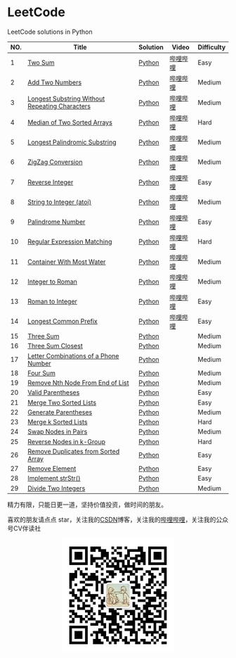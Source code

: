 # LeetCode

LeetCode solutions in Python

| NO.  | Title                                                        | Solution                                                     | Video                                                   | Difficulty |
| ---- | ------------------------------------------------------------ | ------------------------------------------------------------ | ------------------------------------------------------- | ---------- |
| 1    | [Two Sum](https://leetcode.com/problems/two-sum)             | [Python](solution_python/001%20Two%20Sum.ipynb)              | [哔哩哔哩](https://www.bilibili.com/video/BV1f5411p7d5) | Easy       |
| 2    | [Add Two Numbers](https://leetcode-cn.com/problems/add-two-numbers/) | [Python](solution_python/002%20Add%20Two%20Numbers.ipynb)    | [哔哩哔哩](https://www.bilibili.com/video/BV1rV411r71c) | Medium     |
| 3    | [Longest Substring Without Repeating Characters](https://leetcode-cn.com/problems/longest-substring-without-repeating-characters/) | [Python](solution_python/003%20Longest%20Substring%20Without%20Repeating%20Characters.ipynb) | [哔哩哔哩](https://www.bilibili.com/video/BV1YK4y1x71S) | Medium     |
| 4    | [Median of Two Sorted Arrays](https://leetcode-cn.com/problems/median-of-two-sorted-arrays/) | [Python](solution_python/004%20Median%20of%20Two%20Sorted%20Arrays.ipynb) | [哔哩哔哩](https://www.bilibili.com/video/BV1GA411B7gd) | Hard       |
| 5    | [Longest Palindromic Substring](https://leetcode-cn.com/problems/longest-palindromic-substring/) | [Python](solution_python/005%20Longest%20Palindromic%20Substring.ipynb) | [哔哩哔哩](https://www.bilibili.com/video/BV17D4y1Q7JR) | Medium     |
| 6    | [ZigZag Conversion](https://leetcode-cn.com/problems/zigzag-conversion/) | [Python](solution_python/006%20ZigZag%20Conversion.ipynb)    | [哔哩哔哩](https://www.bilibili.com/video/BV1cK4y147nE) | Medium     |
| 7    | [Reverse Integer](https://leetcode-cn.com/problems/reverse-integer) | [Python](solution_python/007%20Reverse%20Integer.ipynb)      | [哔哩哔哩](https://www.bilibili.com/video/BV11C4y1a76d) | Easy       |
| 8    | [String to Integer (atoi)](https://leetcode-cn.com/problems/string-to-integer-atoi/) | [Python](solution_python/008%20String%20to%20Integer%20(atoi).ipynb) | [哔哩哔哩](https://www.bilibili.com/video/BV1UC4y1a7Vf) | Medium     |
| 9    | [Palindrome Number](https://leetcode-cn.com/problems/palindrome-number/) | [Python](solution_python/009%20Palindrome%20Number.ipynb)    | [哔哩哔哩](https://www.bilibili.com/video/BV1oC4y1a764) | Easy       |
| 10   | [Regular Expression Matching](https://leetcode-cn.com/problems/regular-expression-matching/) | [Python](solution_python/010%20Regular%20Expression%20Matching.ipynb) | [哔哩哔哩](https://www.bilibili.com/video/BV1op4y1D7nJ) | Hard       |
| 11   | [Container With Most Water](https://leetcode-cn.com/problems/container-with-most-water/) | [Python](solution_python/011%20Container%20With%20Most%20Water.ipynb) | [哔哩哔哩](https://www.bilibili.com/video/BV1Dp4y1D7Qj) | Medium     |
| 12   | [Integer to Roman](https://leetcode-cn.com/problems/integer-to-roman/) | [Python](solution_python/012%20Integer%20to%20Roman.ipynb)   | [哔哩哔哩](https://www.bilibili.com/video/BV1Bg4y1v7tW) | Medium     |
| 13   | [Roman to Integer](https://leetcode-cn.com/problems/roman-to-integer/) | [Python](solution_python/013%20Roman%20to%20Integer.ipynb)   | [哔哩哔哩](https://www.bilibili.com/video/BV1w54y1z77L) | Easy       |
| 14   | [Longest Common Prefix](https://leetcode-cn.com/problems/longest-common-prefix/) | [Python](solution_python/014%20Longest%20Common%20Prefix.ipynb) | [哔哩哔哩](https://www.bilibili.com/video/BV1d5411Y7gY) | Easy       |
| 15   | [Three Sum](https://leetcode-cn.com/problems/3sum/)          | [Python](solution_python/015%203Sum.ipynb)                   |                                                         | Medium     |
| 16   | [Three Sum Closest](https://leetcode-cn.com/problems/3sum-closest/) | [Python](solution_python/016%203Sum%20Closest.ipynb)         |                                                         | Medium     |
| 17   | [Letter Combinations of a Phone Number](https://leetcode-cn.com/problems/letter-combinations-of-a-phone-number/) | [Python](solution_python/017%20Letter%20Combinations%20of%20a%20Phone%20Number.ipynb) |                                                         | Medium     |
| 18   | [Four Sum](https://leetcode-cn.com/problems/4sum/)           | [Python](solution_python/018%204Sum.ipynb)                   |                                                         | Medium     |
| 19   | [Remove Nth Node From End of List](https://leetcode-cn.com/problems/remove-nth-node-from-end-of-list/) | [Python](solution_python/019%20Remove%20Nth%20Node%20From%20End%20of%20List.ipynb) |                                                         | Medium     |
| 20   | [Valid Parentheses](https://leetcode-cn.com/problems/valid-parentheses/) | [Python](solution_python/020%20alid%20Parentheses.ipynb)     |                                                         | Easy       |
| 21   | [Merge Two Sorted Lists](https://leetcode-cn.com/problems/merge-two-sorted-lists/) | [Python](solution_python/021%20Merge%20Two%20Sorted%20Lists.ipynb) |                                                         | Easy       |
| 22   | [Generate Parentheses](https://leetcode-cn.com/problems/generate-parentheses/) | [Python](solution_python/022%20Generate%20Parentheses.ipynb) |                                                         | Medium     |
| 23   | [Merge k Sorted Lists](https://leetcode-cn.com/problems/merge-k-sorted-lists/) | [Python](solution_python/023%20Merge%20k%20Sorted%20Lists.ipynb) |                                                         | Hard       |
| 24   | [Swap Nodes in Pairs](https://leetcode-cn.com/problems/swap-nodes-in-pairs/) | [Python](solution_python/024%20Swap%20Nodes%20in%20Pairs.ipynb) |                                                         | Medium     |
| 25   | [Reverse Nodes in k-Group](https://leetcode-cn.com/problems/reverse-nodes-in-k-group/) | [Python](solution_python/025%20Reverse%20Nodes%20in%20k-Group.ipynb) |                                                         | Hard       |
| 26   | [Remove Duplicates from Sorted Array](https://leetcode-cn.com/problems/remove-duplicates-from-sorted-array/) | [Python](solution_python/026%20Remove%20Duplicates%20from%20Sorted%20Array.ipynb) |                                                         | Easy       |
| 27   | [Remove Element](https://leetcode-cn.com/problems/remove-element/) | [Python](solution_python/027%20Remove%20Element.ipynb)       |                                                         | Easy       |
| 28   | [Implement strStr()](https://leetcode-cn.com/problems/implement-strstr/) | [Python](solution_python/028%20Implement%20strStr().ipynb)   |                                                         | Easy       |
| 29   | [Divide Two Integers](https://leetcode-cn.com/problems/divide-two-integers/) | [Python](solution_python/029%20Divide%20Two%20Integers.ipynb) |                                                         | Medium     |

  

  

精力有限，只能日更一道，坚持价值投资，做时间的朋友。  

喜欢的朋友请点点 star，关注我的[CSDN](https://mp.csdn.net/console/article)博客，关注我的[哔哩哔哩](https://space.bilibili.com/424394389?spm_id_from=333.788.b_765f7570696e666f.1)，关注我的公众号CV伴读社

<div align=center><img src="https://github.com/xiaoxuebajie/LeetCode/raw/master/solution_python/images/qrcode.jpg" style='zoom:100%'>


